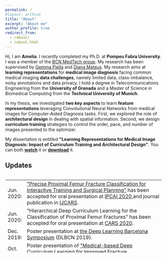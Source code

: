 ```yaml
---
permalink: /
#layout: archive
title: "About"
excerpt: "About me"
author_profile: true
redirect_from: 
  - /about/
  - /about.html
---
```


Hi, I am **Amelia**. I recently completed my Ph.D. at **Pompeu Fabra University**. I was a member of the [BCN MedTech group](https://www.upf.edu/web/bcn-medtech/). My research has been supervised by [Gemma Piella](https://www.upf.edu/web/simbiosys/entry/-/-/37215/adscripcion/gemma-piella) and [Diana Mateus](https://www.ls2n.fr/annuaire/Diana%20MATEUS/). My research aims at **learning representations** for **medical image diagnosis** facing common medical imaging **data challenges**, namely limited data, class-imbalance, noisy annotations and data privacy. I hold a degree in Telecommunications Engineering from the **University of Granada** and a Master of Science in Biomedical Computing from the **Technical University of Munich**.

In my thesis, we investigated **two key aspects** to learn **feature representations** leveraging Convolutional Neural Networks from medical images for Computer-Aided Diagnosis tasks. First, we explored the role of **architectural design** in dealing with spatial information. Second, we design **curriculum training** strategies to control the order, pace, and number of images presented to the optimizer.

My dissertation is entitled **"Learning Representations for Medical Image Diagnosis: Impact of Curriculum Training and Architectural Design"**. You can both [**watch**](https://www.youtube.com/watch?v=RvlRW6g_7Co&feature=youtu.be&ab_channel=AmeliaJim%C3%A9nezS%C3%A1nchez) it or [**download**](https://www.upf.edu/documents/227877672/228393595/thesis.pdf/fdc68a9d-012b-f513-1455-a6c93d4903b5) it.

## Updates
<style>
table, tr, td {
    border: none;
}
</style>
<div style="height:250px;overflow:auto;border:0px;border-collapse: collapse;" >
<table  border="none" style="border:0px;border-collapse: collapse;" rules="none" >
<colgroup>
       <col span="1" style="width: 12%;">
       <col span="1" style="width: 88%;">
</colgroup>
<tr><td> Jun. 2020: </td> <td> <a href="https://arxiv.org/abs/1902.01338"> "Precise Proximal Femur Fracture Classification for Interactive Training and Surgical Planning"</a> has been accepted for oral presentation at <a href="http://www.ipcai.org/"> IPCAI 2020 </a> and journal publication in <a href="https://www.springer.com/journal/11548"> IJCARS</a>.
</td></tr> 
<tr><td> Jun. 2020: </td> <td> "Hierarchical Deep Curriculum Learning for the Classification of Proximal Femur Fractures" has been accepted for oral presentation at <a href="https://www.cars-int.org/fileadmin/templates/downkoad/CARS2020_Preliminary_Program-28022020.pdf"> CARS 2020</a>.
</td></tr> 
<tr><td> Dec. 2019: </td> <td> Poster presentation at <a href="https://sites.google.com/view/dlbcn2019/home"> the Deep Learning Barcelona Symposium</a> (DLBCN 2019).
</td></tr> 
<tr><td> Oct. 2019: </td> <td> Poster presentation of <a href="https://arxiv.org/abs/2004.00482"> "Medical-based Deep Curriculum Learning for Improved Fracture Classification"</a> at <a href="https://www.miccai2019.org/programme/poster-sessions-tentative/"> MICCAI 2019</a> in Shenzhen, China.
</td></tr> 
<tr><td> Sept. 2018: </td> <td> Oral and poster presentation of <a href="https://arxiv.org/abs/1807.07559"> "Capsule Networks against Medical Imaging Data Challenges"</a> at <a href="https://labels.tue-image.nl/previous-editions/labels-2018/"> LABELS Workshop - MICCAI 2018</a> in Granada, Spain.
</td></tr> 
<tr><td> July 2018: </td> <td> I have attended <a href="https://arxiv.org/abs/1807.07559"> PAISS Summer School</a> in Grenoble, France.
</td></tr> 
</table>
